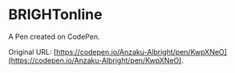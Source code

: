# BRIGHTonline

A Pen created on CodePen.

Original URL: [https://codepen.io/Anzaku-Albright/pen/KwpXNeO](https://codepen.io/Anzaku-Albright/pen/KwpXNeO).

